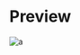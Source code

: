 # Preview 
![a](https://github.com/Eazvy/UILibs/blob/main/Librarys/Ligma/ubwEvOw-3783179139.png?raw=true)
